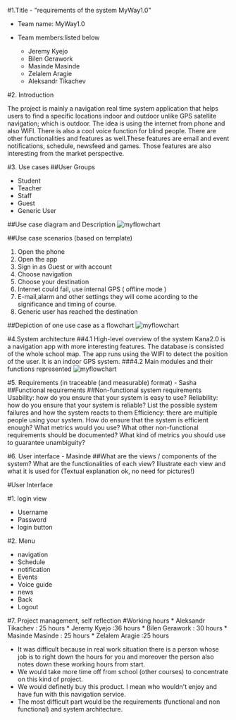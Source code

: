 #1.Title - "requirements of the system MyWay1.0" 
* Team name: MyWay1.0
* Team members:listed below 

        
	* Jeremy Kyejo
	* Bilen Gerawork
	* Masinde Masinde
	* Zelalem Aragie
	* Aleksandr Tikachev
        
        
#2. Introduction 
 
The project is mainly a navigation real time system application that helps users to find a specific locations indoor and outdoor unlike GPS satellite navigation; which is outdoor. The idea is using the internet from phone and also WIFI. There is also a cool voice function for blind people. There are other functionalities and features as well.These features are email and event notifications, schedule, newsfeed and games. Those features are also interesting from the market perspective.

 
#3. Use cases 
##User Groups
* Student
* Teacher
* Staff
* Guest
* Generic User

##Use case diagram and Description
![myflowchart](http://users.metropolia.fi/~jeremyk/SoftEng/usecasedia.JPG)

##Use case scenarios (based on template)
1. Open the phone
2. Open the app
3. Sign in as Guest or with account
3. Choose navigation
2. Choose your destination
3. Internet could fail, use internal GPS ( offline mode )
4. E-mail,alarm and other settings they will come acording to the significance and timing of course.
5. Generic user has reached the destination

##Depiction of one use case as a flowchart
![myflowchart](http://users.metropolia.fi/~jeremyk/fl.JPG)

#4.System architecture
##4.1 High-level overview of the system
Kana2.0 is a navigation app with more interesting features. The database is consisted of the whole school map. The app runs using the WIFI to detect the position of the user. It is an indoor GPS system.
###4.2 Main modules and their functions represented
![myflowchart](http://users.metropolia.fi/~bileng/SoftEng/HL.JPG)

#5. Requirements (in traceable (and measurable) format) - Sasha
##Functional requirements
##Non-functional system requirements
Usability: how do you ensure that your system is easy to use?
Reliability: how do you ensure that your system is reliable? List the possible system failures and how the system reacts to them
Efficiency: there are multiple people using your system. How do ensure that the system is efficient enough? What metrics would you use?
What other non-functional requirements should be documented?
What kind of metrics you should use to guarantee unambiguity?
 
#6. User interface - Masinde
##What are the views / components of the system? What are the functionalities of each view?
Illustrate each view and what it is used for (Textual explanation ok, no need for pictures!)

#User Interface

#1. login view
  * Username
  * Password
  * login button

#2. Menu 
 * navigation 
 * Schedule 
 * notification 
 * Events 
 * Voice guide 
 * news
 * Back 
 * Logout

#7. Project management, self reflection
#Working hours
       * Aleksandr Tikachev : 25 hours
       * Jeremy Kyejo :36 hours
       * Bilen Gerawork : 30 hours
       * Masinde Masinde : 25 hours
       * Zelalem Aragie :25 hours
 * It was difficult because in real work situation there is a person whose job is to right down the hours for you and moreover the person also notes down these working hours from start.
 *  We would take more time off from school (other courses) to concentrate on this kind of project.
 * We would definetly buy this product. I mean who wouldn't 
enjoy and have fun with this navigation service.
 * The most difficult part would be the requirements (functional and 
non functional) and system architecture.
